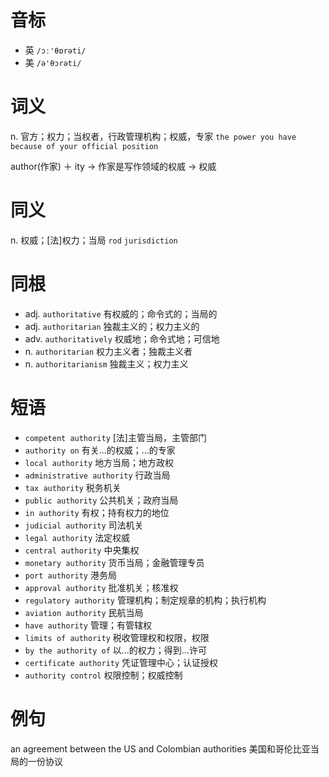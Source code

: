 # 音标

- 英 `/ɔː'θɒrəti/`
- 美 `/ə'θɔrəti/`

# 词义

n. 官方；权力；当权者，行政管理机构；权威，专家
`the power you have because of your official position`



author(作家) ＋ ity → 作家是写作领域的权威 → 权威

# 同义

n. 权威；[法]权力；当局
`rod` `jurisdiction`

# 同根

- adj. `authoritative` 有权威的；命令式的；当局的
- adj. `authoritarian` 独裁主义的；权力主义的
- adv. `authoritatively` 权威地；命令式地；可信地
- n. `authoritarian` 权力主义者；独裁主义者
- n. `authoritarianism` 独裁主义；权力主义

# 短语

- `competent authority` [法]主管当局，主管部门
- `authority on` 有关…的权威；…的专家
- `local authority` 地方当局；地方政权
- `administrative authority` 行政当局
- `tax authority` 税务机关
- `public authority` 公共机关；政府当局
- `in authority` 有权；持有权力的地位
- `judicial authority` 司法机关
- `legal authority` 法定权威
- `central authority` 中央集权
- `monetary authority` 货币当局；金融管理专员
- `port authority` 港务局
- `approval authority` 批准机关；核准权
- `regulatory authority` 管理机构；制定规章的机构；执行机构
- `aviation authority` 民航当局
- `have authority` 管理；有管辖权
- `limits of authority` 税收管理权和权限，权限
- `by the authority of` 以…的权力；得到…许可
- `certificate authority` 凭证管理中心；认证授权
- `authority control` 权限控制；权威控制

# 例句

an agreement between the US and Colombian authorities
美国和哥伦比亚当局的一份协议


